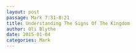 ```yaml
---
layout: post
passage: Mark 7:31-8:21 
title: Understanding The Signs Of The Kingdom
author: Oli Blythe
date: 2015-01-04
categories: Mark
--- 
```

